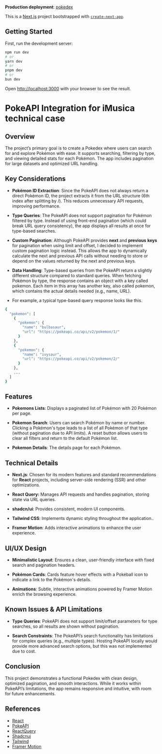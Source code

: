 **Production deployment**: [pokedex](https://jdonghiapokedex.vercel.app/)

This is a [Next.js](https://nextjs.org) project bootstrapped with [`create-next-app`](https://nextjs.org/docs/app/api-reference/cli/create-next-app).

## Getting Started

First, run the development server:

```bash
npm run dev
# or
yarn dev
# or
pnpm dev
# or
bun dev
```

Open [http://localhost:3000](http://localhost:3000) with your browser to see the result.

# PokeAPI Integration for iMusica technical case

## Overview

The project’s primary goal is to create a Pokedex where users can search for and explore Pokémon with ease. It supports searching, filtering by type, and viewing detailed stats for each Pokémon. The app includes pagination for large datasets and optimized URL handling.

## Key Considerations

- **Pokémon ID Extraction**: Since the PokeAPI does not always return a direct Pokémon ID, the project extracts it from the URL structure (6th index after splitting by /). This reduces unnecessary API requests, improving performance.

- **Type Queries**: The PokeAPI does not support pagination for Pokémon filtered by type. Instead of using front-end pagination (which could break URL query consistency), the app displays all results at once for type-based searches.

- **Custom Pagination**: Although PokeAPI provides **next** and **previous** **keys** for pagination when using limit and offset, I decided to implement custom pagination logic instead. This allows the app to dynamically calculate the next and previous API calls without needing to store or depend on the values returned by the next and previous keys.

- **Data Handling**: Type-based queries from the PokeAPI return a slightly different structure compared to standard queries. When fetching Pokémon by type, the response contains an object with a key called pokemon. Each item in this array has another key, also called pokemon, which contains the actual details needed (e.g., name, URL).
 - For example, a typical type-based query response looks like this.

```bash
{
  "pokemon": [
    {
      "pokemon": {
        "name": "bulbasaur",
        "url": "https://pokeapi.co/api/v2/pokemon/1/"
      }
    },
    {
      "pokemon": {
        "name": "ivysaur",
        "url": "https://pokeapi.co/api/v2/pokemon/2/"
      }
    },
    ...
  ]
}
```

## Features

- **Pokemons Lists**: Displays a paginated list of Pokémon with 20 Pokémon per page.

- **Pokemon Search**: Users can search Pokémon by name or number. Clicking a Pokémon's type leads to a list of all Pokémon of that type (without pagination due to API limits). A reset button allows users to clear all filters and return to the default Pokémon list.

- **Pokemon Details**: The details page for each Pokémon.

## Technical Details

- **Next.js**: Chosen for its modern features and standard recommendations for **React** projects, including server-side rendering (SSR) and other optimizations.

- **React Query:** Manages API requests and handles pagination, storing state via URL queries.

- **shadcn/ui**: Provides consistent, modern UI components.

- **Tailwind CSS**: Implements dynamic styling throughout the application..

- **Framer Motion**: Adds interactive animations to enhance the user experience.

## UI/UX Design

- **Minimalistic Layout**: Ensures a clean, user-friendly interface with fixed search and pagination headers.

- **Pokémon Cards**: Cards feature hover effects with a Pokéball icon to indicate a link to the Pokémon's details.

- **Animations**: Subtle, interactive animations powered by Framer Motion enrich the browsing experience.

## Known Issues & API Limitations

- **Type Queries**: PokeAPI does not support limit/offset parameters for type searches, so all results are shown without pagination.

- **Search Constraints**: The PokeAPI’s search functionality has limitations for complex queries (e.g., multiple types). Hosting PokeAPI locally would provide more advanced search options, but this was not implemented due to cost.

## Conclusion

This project demonstrates a functional Pokedex with clean design, optimized pagination, and smooth interactions. While it works within PokeAPI’s limitations, the app remains responsive and intuitive, with room for future enhancements.

## References

- [React](https://react.dev/)
- [PokeAPI](https://pokeapi.co/)
- [ReactQuery](https://tanstack.com/query/v3)
- [Shadcnui](https://ui.shadcn.com/)
- [Tailwind](https://tailwindcss.com/)
- [Framer Motion](https://www.framer.com/motion/)

